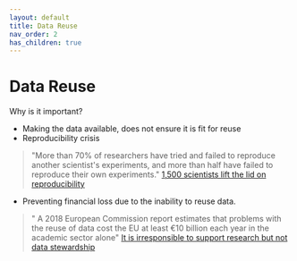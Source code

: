 ```yaml
---
layout: default
title: Data Reuse
nav_order: 2
has_children: true
---
```


# Data Reuse
Why is it important?
- Making the data available, does not ensure it is fit for reuse
- Reproducibility crisis
> "More than 70% of researchers have tried and failed to reproduce another scientist's experiments, and more than half have failed to reproduce their own experiments." [1,500 scientists lift the lid on reproducibility](https://www.nature.com/news/1-500-scientists-lift-the-lid-on-reproducibility-1.19970)
- Preventing financial loss due to the inability to reuse data.
> " A 2018 European Commission report estimates that problems with the reuse of data cost the EU at least €10 billion each year in the academic sector alone"  [It is irresponsible to support research but not data stewardship](https://www.nature.com/articles/d41586-020-00505-7) 
